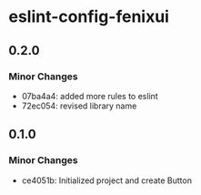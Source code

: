 # eslint-config-fenixui

## 0.2.0

### Minor Changes

- 07ba4a4: added more rules to eslint
- 72ec054: revised library name

## 0.1.0

### Minor Changes

- ce4051b: Initialized project and create Button
